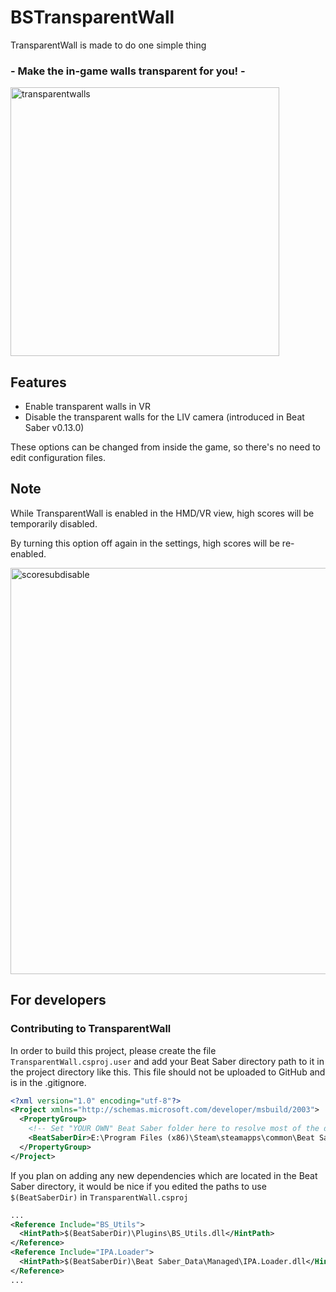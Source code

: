 # BSTransparentWall
TransparentWall is made to do one simple thing
### - Make the in-game walls transparent for you! -
<p align="left">
  <img src="https://i.imgur.com/lCgqOtz.jpg" width="430" title="transparentwalls">
</p>

## Features
* Enable transparent walls in VR
* Disable the transparent walls for the LIV camera (introduced in Beat Saber v0.13.0)

These options can be changed from inside the game, so there's no need to edit configuration files.

## Note
While TransparentWall is enabled in the HMD/VR view, high scores will be temporarily disabled.

By turning this option off again in the settings, high scores will be re-enabled.
<p align="left">
  <img src="https://i.imgur.com/gWxKjQK.jpg" width="650" title="scoresubdisable">
</p>

## For developers

### Contributing to TransparentWall
In order to build this project, please create the file `TransparentWall.csproj.user` and add your Beat Saber directory path to it in the project directory like this.
This file should not be uploaded to GitHub and is in the .gitignore.

```xml
<?xml version="1.0" encoding="utf-8"?>
<Project xmlns="http://schemas.microsoft.com/developer/msbuild/2003">
  <PropertyGroup>
    <!-- Set "YOUR OWN" Beat Saber folder here to resolve most of the dependency paths! -->
    <BeatSaberDir>E:\Program Files (x86)\Steam\steamapps\common\Beat Saber</BeatSaberDir>
  </PropertyGroup>
</Project>
```

If you plan on adding any new dependencies which are located in the Beat Saber directory, it would be nice if you edited the paths to use `$(BeatSaberDir)` in `TransparentWall.csproj`

```xml
...
<Reference Include="BS_Utils">
  <HintPath>$(BeatSaberDir)\Plugins\BS_Utils.dll</HintPath>
</Reference>
<Reference Include="IPA.Loader">
  <HintPath>$(BeatSaberDir)\Beat Saber_Data\Managed\IPA.Loader.dll</HintPath>
</Reference>
...
```
